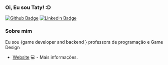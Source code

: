 ### Oi, Eu sou Taty! :D

[![Github Badge](https://img.shields.io/badge/-Github-000?style=flat-square&logo=Github&logoColor=white&link=https://github.com/fagnerpsantos)](https://github.com/fagnerpsantos)
[![Linkedin Badge](https://img.shields.io/badge/-LinkedIn-blue?style=flat-square&logo=Linkedin&logoColor=white&link=https://www.linkedin.com/in/tatycalixto/)](https://www.linkedin.com/in/tatycalixto/)

### Sobre mim
Eu sou {game developer and backend } professora de programação e Game Design 

- [Website](http://tatyanecalixto.com.br/) 💻 - Mais informações.
